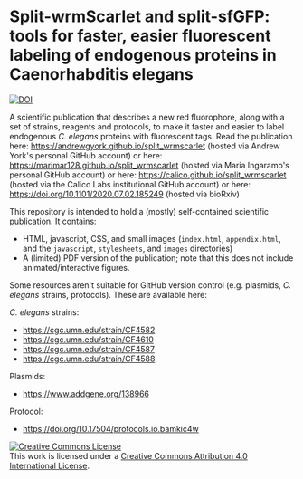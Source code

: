 # Split-wrmScarlet and split-sfGFP: tools for faster, easier fluorescent labeling of endogenous proteins in Caenorhabditis elegans

<a href="https://doi.org/10.5281/zenodo.xxxxxxx"><img src="https://zenodo.org/badge/DOI/10.5281/zenodo.xxxxxxx.svg" alt="DOI"></a>

A scientific publication that describes a new red fluorophore, along with a set of strains, reagents and protocols, to make it faster and easier to label endogenous _C. elegans_ proteins with fluorescent tags. Read the publication here:
https://andrewgyork.github.io/split_wrmscarlet (hosted via Andrew York's personal GitHub account)
or here:
https://marimar128.github.io/split_wrmscarlet (hosted via Maria Ingaramo's personal GitHub account)
or here:
https://calico.github.io/split_wrmscarlet (hosted via the Calico Labs institutional GitHub account)
or here:
https://doi.org/10.1101/2020.07.02.185249 (hosted via bioRxiv)

This repository is intended to hold a (mostly) self-contained scientific publication. It contains:

* HTML, javascript, CSS, and small images (`index.html`, `appendix.html`, and the `javascript`, `stylesheets`, and `images` directories)
* A (limited) PDF version of the publication; note that this does not include animated/interactive figures.

Some resources aren't suitable for GitHub version control (e.g. plasmids, _C. elegans_ strains, protocols). These are available here:

_C. elegans_ strains:
* https://cgc.umn.edu/strain/CF4582
* https://cgc.umn.edu/strain/CF4610
* https://cgc.umn.edu/strain/CF4587
* https://cgc.umn.edu/strain/CF4588

Plasmids: 
* https://www.addgene.org/138966

Protocol:
* https://doi.org/10.17504/protocols.io.bamkic4w

<a rel="license" href="http://creativecommons.org/licenses/by/4.0/"><img alt="Creative Commons License" style="border-width:0" src="https://i.creativecommons.org/l/by/4.0/88x31.png" /></a><br />This work is licensed under a <a rel="license" href="http://creativecommons.org/licenses/by/4.0/">Creative Commons Attribution 4.0 International License</a>.
